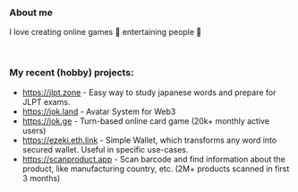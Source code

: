 ### About me

I love creating online games 👾 entertaining people 🤡

<br/>

### My recent (hobby) projects:

* https://jlpt.zone - Easy way to study japanese words and prepare for JLPT exams.
* https://jok.land - Avatar System for Web3
* https://jok.ge - Turn-based online card game (20k+ monthly active users)
* https://ezeki.eth.link - Simple Wallet, which transforms any word into secured wallet. Useful in specific use-cases.
* https://scanproduct.app - Scan barcode and find information about the product, like manufacturing country, etc. (2M+ products scanned in first 3 months)

<br/>
<br/>
